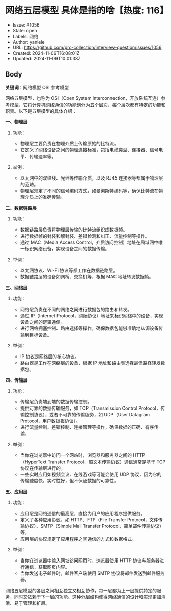 # 网络五层模型  具体是指的啥【热度: 116】

- Issue: #1056
- State: open
- Labels: 网络
- Author: yanlele
- URL: https://github.com/pro-collection/interview-question/issues/1056
- Created: 2024-11-06T16:08:01Z
- Updated: 2024-11-09T10:01:38Z

## Body

**关键词**：网络模型 OSI 参考模型

网络五层模型，也称为 OSI（Open System Interconnection，开放系统互连）参考模型，它将计算机网络通信的功能划分为五个层次，每个层次都有特定的功能和职责。以下是五层模型的具体介绍：

**一、物理层**

1. 功能：

   - 物理层主要负责在物理介质上传输原始的比特流。
   - 它定义了网络设备之间的物理连接标准，包括电缆类型、连接器、信号电平、传输速率等。

2. 举例：
   - 以太网中的双绞线、光纤等传输介质，以及 RJ45 连接器等都属于物理层的范畴。
   - 物理层规定了不同的信号编码方式，如曼彻斯特编码等，确保比特流在物理介质上的准确传输。

**二、数据链路层**

1. 功能：

   - 数据链路层负责将物理层传输的比特流组织成数据帧。
   - 进行数据帧的封装和解封装、差错检测和纠正、流量控制等操作。
   - 通过 MAC（Media Access Control，介质访问控制）地址在局域网中唯一标识网络设备，实现设备之间的数据传输。

2. 举例：
   - 以太网协议、Wi-Fi 协议等都工作在数据链路层。
   - 数据链路层的设备如网桥、交换机等，根据 MAC 地址转发数据帧。

**三、网络层**

1. 功能：

   - 网络层负责在不同的网络之间进行数据包的路由和转发。
   - 通过 IP（Internet Protocol，网际协议）地址来标识网络中的设备，实现设备之间的逻辑通信。
   - 进行网络拥塞控制、路由选择等操作，确保数据包能够准确地从源设备传输到目标设备。

2. 举例：
   - IP 协议是网络层的核心协议。
   - 路由器是工作在网络层的设备，根据 IP 地址和路由表选择最佳路径转发数据包。

**四、传输层**

1. 功能：

   - 传输层负责端到端的数据传输控制。
   - 提供可靠的数据传输服务，如 TCP（Transmission Control Protocol，传输控制协议），或者不可靠的传输服务，如 UDP（User Datagram Protocol，用户数据报协议）。
   - 进行流量控制、差错控制、连接管理等操作，确保数据的正确、有序传输。

2. 举例：
   - 当你在浏览器中访问一个网站时，浏览器和服务器之间的 HTTP（HyperText Transfer Protocol，超文本传输协议）通信通常是基于 TCP 协议在传输层进行的。
   - 一些实时应用如视频会议、在线游戏等可能会使用 UDP 协议，因为它的传输速度快，实时性好，但不保证数据的可靠性。

**五、应用层**

1. 功能：

   - 应用层是网络通信的最高层，直接为用户的应用程序提供服务。
   - 定义了各种应用协议，如 HTTP、FTP（File Transfer Protocol，文件传输协议）、SMTP（Simple Mail Transfer Protocol，简单邮件传输协议）等。
   - 应用层的协议规定了应用程序之间通信的方式和数据格式。

2. 举例：
   - 当你在浏览器中输入网址访问网页时，浏览器使用 HTTP 协议与服务器进行通信，获取网页内容。
   - 当你发送电子邮件时，邮件客户端使用 SMTP 协议将邮件发送到邮件服务器。

网络五层模型的各层之间相互独立又相互协作，每一层都为上一层提供特定的服务，同时又依赖于下一层的功能。这种分层结构使得网络通信的设计和实现更加清晰、易于管理和扩展。

